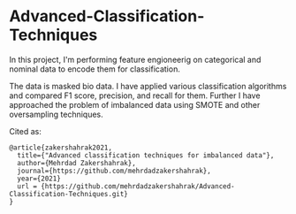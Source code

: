 # Advanced-Classification-Techniques

In this project, I'm performing feature engioneerig on categorical and nominal data to encode them for classification.

The data is masked bio data. I have applied various classification algorithms and compared F1 score, precision, and recall for them. Further I have approached the problem of imbalanced data using SMOTE and other oversampling techniques.

Cited as:
    
    @article{zakershahrak2021,
      title={"Advanced classification techniques for imbalanced data"},
      author={Mehrdad Zakershahrak},
      journal={https://github.com/mehrdadzakershahrak},
      year={2021}
      url = {https://github.com/mehrdadzakershahrak/Advanced-Classification-Techniques.git}
    }